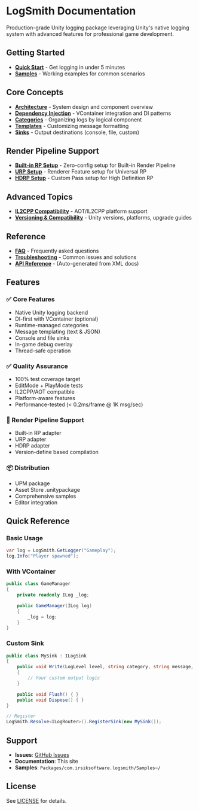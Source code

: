 # LogSmith Documentation

Production-grade Unity logging package leveraging Unity's native logging system with advanced features for professional game development.

## Getting Started

- **[Quick Start](../README.md#quickstart-under-5-minutes)** - Get logging in under 5 minutes
- **[Samples](../Samples~/README.md)** - Working examples for common scenarios

## Core Concepts

- **[Architecture](Architecture.md)** - System design and component overview
- **[Dependency Injection](DependencyInjection.md)** - VContainer integration and DI patterns
- **[Categories](Categories.md)** - Organizing logs by logical component
- **[Templates](Templates.md)** - Customizing message formatting
- **[Sinks](Sinks.md)** - Output destinations (console, file, custom)

## Render Pipeline Support

- **[Built-in RP Setup](RenderPipeline-BuiltIn.md)** - Zero-config setup for Built-in Render Pipeline
- **[URP Setup](RenderPipeline-URP.md)** - Renderer Feature setup for Universal RP
- **[HDRP Setup](RenderPipeline-HDRP.md)** - Custom Pass setup for High Definition RP

## Advanced Topics

- **[IL2CPP Compatibility](IL2CPP-Compatibility.md)** - AOT/IL2CPP platform support
- **[Versioning & Compatibility](VersioningAndCompatibility.md)** - Unity versions, platforms, upgrade guides

## Reference

- **[FAQ](FAQ.md)** - Frequently asked questions
- **[Troubleshooting](Troubleshooting.md)** - Common issues and solutions
- **[API Reference](#)** - (Auto-generated from XML docs)

## Features

### ✅ Core Features
- Native Unity logging backend
- DI-first with VContainer (optional)
- Runtime-managed categories
- Message templating (text & JSON)
- Console and file sinks
- In-game debug overlay
- Thread-safe operation

### ✅ Quality Assurance
- 100% test coverage target
- EditMode + PlayMode tests
- IL2CPP/AOT compatible
- Platform-aware features
- Performance-tested (< 0.2ms/frame @ 1K msg/sec)

### 🔄 Render Pipeline Support
- Built-in RP adapter
- URP adapter
- HDRP adapter
- Version-define based compilation

### 📦 Distribution
- UPM package
- Asset Store .unitypackage
- Comprehensive samples
- Editor integration

## Quick Reference

### Basic Usage
```csharp
var log = LogSmith.GetLogger("Gameplay");
log.Info("Player spawned");
```

### With VContainer
```csharp
public class GameManager
{
    private readonly ILog _log;

    public GameManager(ILog log)
    {
        _log = log;
    }
}
```

### Custom Sink
```csharp
public class MySink : ILogSink
{
    public void Write(LogLevel level, string category, string message, Dictionary<string, object> context)
    {
        // Your custom output logic
    }

    public void Flush() { }
    public void Dispose() { }
}

// Register
LogSmith.Resolve<ILogRouter>().RegisterSink(new MySink());
```

## Support

- **Issues**: [GitHub Issues](https://github.com/DakotaIrsik/LogSmith/issues)
- **Documentation**: This site
- **Samples**: `Packages/com.irsiksoftware.logsmith/Samples~/`

## License

See [LICENSE](../LICENSE) for details.
